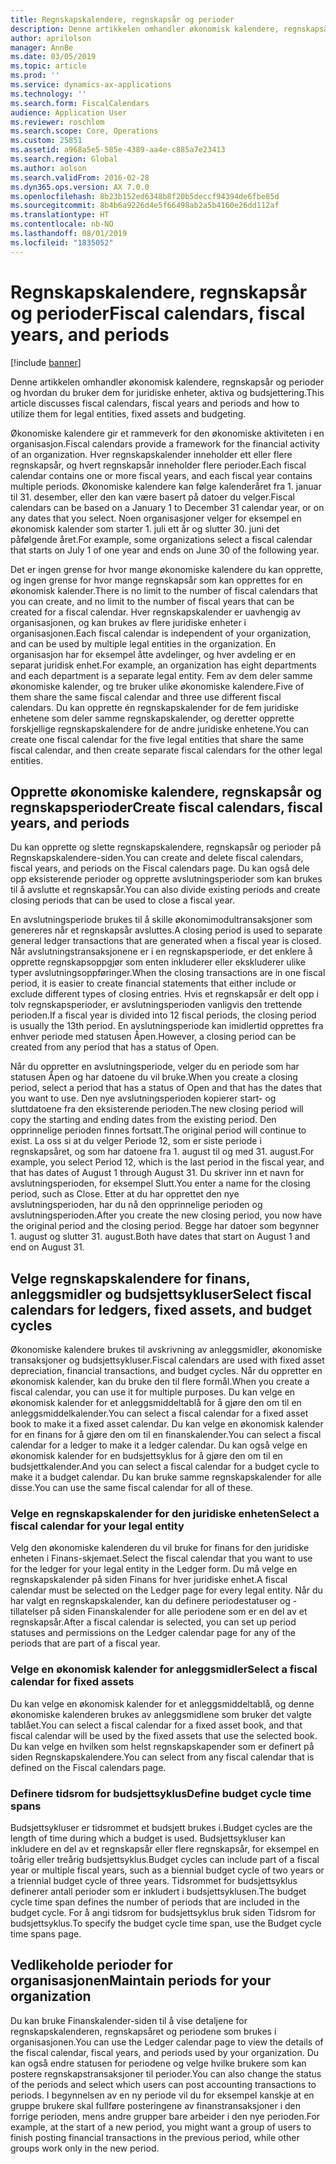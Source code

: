 ```yaml
---
title: Regnskapskalendere, regnskapsår og perioder
description: Denne artikkelen omhandler økonomisk kalendere, regnskapsår og perioder og hvordan du bruker dem for juridiske enheter, aktiva og budsjettering.
author: aprilolson
manager: AnnBe
ms.date: 03/05/2019
ms.topic: article
ms.prod: ''
ms.service: dynamics-ax-applications
ms.technology: ''
ms.search.form: FiscalCalendars
audience: Application User
ms.reviewer: roschlom
ms.search.scope: Core, Operations
ms.custom: 25851
ms.assetid: a968a5e5-585e-4389-aa4e-c885a7e23413
ms.search.region: Global
ms.author: aolson
ms.search.validFrom: 2016-02-28
ms.dyn365.ops.version: AX 7.0.0
ms.openlocfilehash: 8b23b152ed6348b8f20b5deccf94394de6fbe85d
ms.sourcegitcommit: 8b4b6a9226d4e5f66498ab2a5b4160e26dd112af
ms.translationtype: HT
ms.contentlocale: nb-NO
ms.lasthandoff: 08/01/2019
ms.locfileid: "1835052"
---
```

# <a name="fiscal-calendars-fiscal-years-and-periods"></a><span data-ttu-id="3b453-103">Regnskapskalendere, regnskapsår og perioder</span><span class="sxs-lookup"><span data-stu-id="3b453-103">Fiscal calendars, fiscal years, and periods</span></span>

[!include [banner](../includes/banner.md)]

<span data-ttu-id="3b453-104">Denne artikkelen omhandler økonomisk kalendere, regnskapsår og perioder og hvordan du bruker dem for juridiske enheter, aktiva og budsjettering.</span><span class="sxs-lookup"><span data-stu-id="3b453-104">This article discusses fiscal calendars, fiscal years and periods and how to utilize them for legal entities, fixed assets and budgeting.</span></span>

<span data-ttu-id="3b453-105">Økonomiske kalendere gir et rammeverk for den økonomiske aktiviteten i en organisasjon.</span><span class="sxs-lookup"><span data-stu-id="3b453-105">Fiscal calendars provide a framework for the financial activity of an organization.</span></span> <span data-ttu-id="3b453-106">Hver regnskapskalender inneholder ett eller flere regnskapsår, og hvert regnskapsår inneholder flere perioder.</span><span class="sxs-lookup"><span data-stu-id="3b453-106">Each fiscal calendar contains one or more fiscal years, and each fiscal year contains multiple periods.</span></span> <span data-ttu-id="3b453-107">Økonomiske kalendere kan følge kalenderåret fra 1. januar til 31. desember, eller den kan være basert på datoer du velger.</span><span class="sxs-lookup"><span data-stu-id="3b453-107">Fiscal calendars can be based on a January 1 to December 31 calendar year, or on any dates that you select.</span></span> <span data-ttu-id="3b453-108">Noen organisasjoner velger for eksempel en økonomisk kalender som starter 1. juli ett år og slutter 30. juni det påfølgende året.</span><span class="sxs-lookup"><span data-stu-id="3b453-108">For example, some organizations select a fiscal calendar that starts on July 1 of one year and ends on June 30 of the following year.</span></span> 

<span data-ttu-id="3b453-109">Det er ingen grense for hvor mange økonomiske kalendere du kan opprette, og ingen grense for hvor mange regnskapsår som kan opprettes for en økonomisk kalender.</span><span class="sxs-lookup"><span data-stu-id="3b453-109">There is no limit to the number of fiscal calendars that you can create, and no limit to the number of fiscal years that can be created for a fiscal calendar.</span></span> <span data-ttu-id="3b453-110">Hver regnskapskalender er uavhengig av organisasjonen, og kan brukes av flere juridiske enheter i organisasjonen.</span><span class="sxs-lookup"><span data-stu-id="3b453-110">Each fiscal calendar is independent of your organization, and can be used by multiple legal entities in the organization.</span></span> <span data-ttu-id="3b453-111">En organisasjon har for eksempel åtte avdelinger, og hver avdeling er en separat juridisk enhet.</span><span class="sxs-lookup"><span data-stu-id="3b453-111">For example, an organization has eight departments and each department is a separate legal entity.</span></span> <span data-ttu-id="3b453-112">Fem av dem deler samme økonomiske kalender, og tre bruker ulike økonomiske kalendere.</span><span class="sxs-lookup"><span data-stu-id="3b453-112">Five of them share the same fiscal calendar and three use different fiscal calendars.</span></span> <span data-ttu-id="3b453-113">Du kan opprette én regnskapskalender for de fem juridiske enhetene som deler samme regnskapskalender, og deretter opprette forskjellige regnskapskalendere for de andre juridiske enhetene.</span><span class="sxs-lookup"><span data-stu-id="3b453-113">You can create one fiscal calendar for the five legal entities that share the same fiscal calendar, and then create separate fiscal calendars for the other legal entities.</span></span>

## <a name="create-fiscal-calendars-fiscal-years-and-periods"></a><span data-ttu-id="3b453-114">Opprette økonomiske kalendere, regnskapsår og regnskapsperioder</span><span class="sxs-lookup"><span data-stu-id="3b453-114">Create fiscal calendars, fiscal years, and periods</span></span>
<span data-ttu-id="3b453-115">Du kan opprette og slette regnskapskalendere, regnskapsår og perioder på Regnskapskalendere-siden.</span><span class="sxs-lookup"><span data-stu-id="3b453-115">You can create and delete fiscal calendars, fiscal years, and periods on the Fiscal calendars page.</span></span> <span data-ttu-id="3b453-116">Du kan også dele opp eksisterende perioder og opprette avslutningsperioder som kan brukes til å avslutte et regnskapsår.</span><span class="sxs-lookup"><span data-stu-id="3b453-116">You can also divide existing periods and create closing periods that can be used to close a fiscal year.</span></span> 

<span data-ttu-id="3b453-117">En avslutningsperiode brukes til å skille økonomimodultransaksjoner som genereres når et regnskapsår avsluttes.</span><span class="sxs-lookup"><span data-stu-id="3b453-117">A closing period is used to separate general ledger transactions that are generated when a fiscal year is closed.</span></span> <span data-ttu-id="3b453-118">Når avslutningstransaksjonene er i en regnskapsperiode, er det enklere å opprette regnskapsoppgjør som enten inkluderer eller ekskluderer ulike typer avslutningsoppføringer.</span><span class="sxs-lookup"><span data-stu-id="3b453-118">When the closing transactions are in one fiscal period, it is easier to create financial statements that either include or exclude different types of closing entries.</span></span> <span data-ttu-id="3b453-119">Hvis et regnskapsår er delt opp i tolv regnskapsperioder, er avslutningsperioden vanligvis den trettende perioden.</span><span class="sxs-lookup"><span data-stu-id="3b453-119">If a fiscal year is divided into 12 fiscal periods, the closing period is usually the 13th period.</span></span> <span data-ttu-id="3b453-120">En avslutningsperiode kan imidlertid opprettes fra enhver periode med statusen Åpen.</span><span class="sxs-lookup"><span data-stu-id="3b453-120">However, a closing period can be created from any period that has a status of Open.</span></span> 

<span data-ttu-id="3b453-121">Når du oppretter en avslutningsperiode, velger du en periode som har statusen Åpen og har datoene du vil bruke.</span><span class="sxs-lookup"><span data-stu-id="3b453-121">When you create a closing period, select a period that has a status of Open and that has the dates that you want to use.</span></span> <span data-ttu-id="3b453-122">Den nye avslutningsperioden kopierer start- og sluttdatoene fra den eksisterende perioden.</span><span class="sxs-lookup"><span data-stu-id="3b453-122">The new closing period will copy the starting and ending dates from the existing period.</span></span> <span data-ttu-id="3b453-123">Den opprinnelige perioden finnes fortsatt.</span><span class="sxs-lookup"><span data-stu-id="3b453-123">The original period will continue to exist.</span></span> <span data-ttu-id="3b453-124">La oss si at du velger Periode 12, som er siste periode i regnskapsåret, og som har datoene fra 1. august til og med 31. august.</span><span class="sxs-lookup"><span data-stu-id="3b453-124">For example, you select Period 12, which is the last period in the fiscal year, and that has dates of August 1 through August 31.</span></span> <span data-ttu-id="3b453-125">Du skriver inn et navn for avslutningsperioden, for eksempel Slutt.</span><span class="sxs-lookup"><span data-stu-id="3b453-125">You enter a name for the closing period, such as Close.</span></span> <span data-ttu-id="3b453-126">Etter at du har opprettet den nye avslutningsperioden, har du nå den opprinnelige perioden og avslutningsperioden.</span><span class="sxs-lookup"><span data-stu-id="3b453-126">After you create the new closing period, you now have the original period and the closing period.</span></span> <span data-ttu-id="3b453-127">Begge har datoer som begynner 1. august og slutter 31. august.</span><span class="sxs-lookup"><span data-stu-id="3b453-127">Both have dates that start on August 1 and end on August 31.</span></span>

## <a name="select-fiscal-calendars-for-ledgers-fixed-assets-and-budget-cycles"></a><span data-ttu-id="3b453-128">Velge regnskapskalendere for finans, anleggsmidler og budsjettsykluser</span><span class="sxs-lookup"><span data-stu-id="3b453-128">Select fiscal calendars for ledgers, fixed assets, and budget cycles</span></span>
<span data-ttu-id="3b453-129">Økonomiske kalendere brukes til avskrivning av anleggsmidler, økonomiske transaksjoner og budsjettsykluser.</span><span class="sxs-lookup"><span data-stu-id="3b453-129">Fiscal calendars are used with fixed asset depreciation, financial transactions, and budget cycles.</span></span> <span data-ttu-id="3b453-130">Når du oppretter en økonomisk kalender, kan du bruke den til flere formål.</span><span class="sxs-lookup"><span data-stu-id="3b453-130">When you create a fiscal calendar, you can use it for multiple purposes.</span></span> <span data-ttu-id="3b453-131">Du kan velge en økonomisk kalender for et anleggsmiddeltablå for å gjøre den om til en anleggsmiddelkalender.</span><span class="sxs-lookup"><span data-stu-id="3b453-131">You can select a fiscal calendar for a fixed asset book to make it a fixed asset calendar.</span></span> <span data-ttu-id="3b453-132">Du kan velge en økonomisk kalender for en finans for å gjøre den om til en finanskalender.</span><span class="sxs-lookup"><span data-stu-id="3b453-132">You can select a fiscal calendar for a ledger to make it a ledger calendar.</span></span> <span data-ttu-id="3b453-133">Du kan også velge en økonomisk kalender for en budsjettsyklus for å gjøre den om til en budsjettkalender.</span><span class="sxs-lookup"><span data-stu-id="3b453-133">And you can select a fiscal calendar for a budget cycle to make it a budget calendar.</span></span> <span data-ttu-id="3b453-134">Du kan bruke samme regnskapskalender for alle disse.</span><span class="sxs-lookup"><span data-stu-id="3b453-134">You can use the same fiscal calendar for all of these.</span></span>

### <a name="select-a-fiscal-calendar-for-your-legal-entity"></a><span data-ttu-id="3b453-135">Velge en regnskapskalender for den juridiske enheten</span><span class="sxs-lookup"><span data-stu-id="3b453-135">Select a fiscal calendar for your legal entity</span></span>

<span data-ttu-id="3b453-136">Velg den økonomiske kalenderen du vil bruke for finans for den juridiske enheten i Finans-skjemaet.</span><span class="sxs-lookup"><span data-stu-id="3b453-136">Select the fiscal calendar that you want to use for the ledger for your legal entity in the Ledger form.</span></span> <span data-ttu-id="3b453-137">Du må velge en regnskapskalender på siden Finans for hver juridiske enhet.</span><span class="sxs-lookup"><span data-stu-id="3b453-137">A fiscal calendar must be selected on the Ledger page for every legal entity.</span></span> <span data-ttu-id="3b453-138">Når du har valgt en regnskapskalender, kan du definere periodestatuser og -tillatelser på siden Finanskalender for alle periodene som er en del av et regnskapsår.</span><span class="sxs-lookup"><span data-stu-id="3b453-138">After a fiscal calendar is selected, you can set up period statuses and permissions on the Ledger calendar page for any of the periods that are part of a fiscal year.</span></span>

### <a name="select-a-fiscal-calendar-for-fixed-assets"></a><span data-ttu-id="3b453-139">Velge en økonomisk kalender for anleggsmidler</span><span class="sxs-lookup"><span data-stu-id="3b453-139">Select a fiscal calendar for fixed assets</span></span>

<span data-ttu-id="3b453-140">Du kan velge en økonomisk kalender for et anleggsmiddeltablå, og denne økonomiske kalenderen brukes av anleggsmidlene som bruker det valgte tablået.</span><span class="sxs-lookup"><span data-stu-id="3b453-140">You can select a fiscal calendar for a fixed asset book, and that fiscal calendar will be used by the fixed assets that use the selected book.</span></span> <span data-ttu-id="3b453-141">Du kan velge en hvilken som helst regnskapskapender som er definert på siden Regnskapskalendere.</span><span class="sxs-lookup"><span data-stu-id="3b453-141">You can select from any fiscal calendar that is defined on the Fiscal calendars page.</span></span>

### <a name="define-budget-cycle-time-spans"></a><span data-ttu-id="3b453-142">Definere tidsrom for budsjettsyklus</span><span class="sxs-lookup"><span data-stu-id="3b453-142">Define budget cycle time spans</span></span>

<span data-ttu-id="3b453-143">Budsjettsykluser er tidsrommet et budsjett brukes i.</span><span class="sxs-lookup"><span data-stu-id="3b453-143">Budget cycles are the length of time during which a budget is used.</span></span> <span data-ttu-id="3b453-144">Budsjettsykluser kan inkludere en del av et regnskapsår eller flere regnskapsår, for eksempel en toårig eller treårig budsjettsyklus.</span><span class="sxs-lookup"><span data-stu-id="3b453-144">Budget cycles can include part of a fiscal year or multiple fiscal years, such as a biennial budget cycle of two years or a triennial budget cycle of three years.</span></span> <span data-ttu-id="3b453-145">Tidsrommet for budsjettsyklus definerer antall perioder som er inkludert i budsjettsyklusen.</span><span class="sxs-lookup"><span data-stu-id="3b453-145">The budget cycle time span defines the number of periods that are included in the budget cycle.</span></span> <span data-ttu-id="3b453-146">For å angi tidsrom for budsjettsyklus bruk siden Tidsrom for budsjettsyklus.</span><span class="sxs-lookup"><span data-stu-id="3b453-146">To specify the budget cycle time span, use the Budget cycle time spans page.</span></span>

## <a name="maintain-periods-for-your-organization"></a><span data-ttu-id="3b453-147">Vedlikeholde perioder for organisasjonen</span><span class="sxs-lookup"><span data-stu-id="3b453-147">Maintain periods for your organization</span></span>
<span data-ttu-id="3b453-148">Du kan bruke Finanskalender-siden til å vise detaljene for regnskapskalenderen, regnskapsåret og periodene som brukes i organisasjonen.</span><span class="sxs-lookup"><span data-stu-id="3b453-148">You can use the Ledger calendar page to view the details of the fiscal calendar, fiscal years, and periods used by your organization.</span></span> <span data-ttu-id="3b453-149">Du kan også endre statusen for periodene og velge hvilke brukere som kan postere regnskapstransaksjoner til perioder.</span><span class="sxs-lookup"><span data-stu-id="3b453-149">You can also change the status of the periods and select which users can post accounting transactions to periods.</span></span> <span data-ttu-id="3b453-150">I begynnelsen av en ny periode vil du for eksempel kanskje at en gruppe brukere skal fullføre posteringene av finanstransaksjoner i den forrige perioden, mens andre grupper bare arbeider i den nye perioden.</span><span class="sxs-lookup"><span data-stu-id="3b453-150">For example, at the start of a new period, you might want a group of users to finish posting financial transactions in the previous period, while other groups work only in the new period.</span></span>






